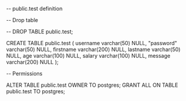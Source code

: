 -- public.test definition

-- Drop table

-- DROP TABLE public.test;

CREATE TABLE public.test (
	username varchar(50) NULL,
	"password" varchar(50) NULL,
	firstname varchar(200) NULL,
	lastname varchar(50) NULL,
	age varchar(100) NULL,
	salary varchar(100) NULL,
	message varchar(200) NULL
);

-- Permissions

ALTER TABLE public.test OWNER TO postgres;
GRANT ALL ON TABLE public.test TO postgres;
